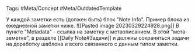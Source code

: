 Tags: #Meta/Concept #Meta/OutdatedTemplate 

У каждой заметки есть (должен быть) блок "Note Info". Пример блока из ежедневной заметки ниже.
![[Pasted image 20230329224928.png]]
В пункте "Metadata" - ссылка на заметку с метаописанием. В этой "мета-земетке", в разделе [[Daily Note#Задачи]] и должны сохраняться задачи на доработку шаблона и всего связанного с данным типом заметки.